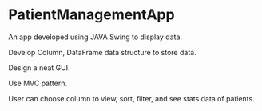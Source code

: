 # PatientManagementApp
An app developed using JAVA Swing to display data. 

Develop Column, DataFrame data structure to store data.

Design a neat GUI.

Use MVC pattern.

User can choose column to view, sort, filter, and see stats data of patients.
